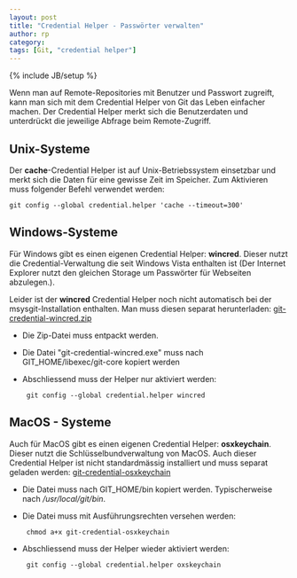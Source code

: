 ```yaml
---
layout: post
title: "Credential Helper - Passwörter verwalten"
author: rp
category: 
tags: [Git, "credential helper"]
---
```

{% include JB/setup %}

Wenn man auf Remote-Repositories mit Benutzer und Passwort zugreift, kann man sich mit dem Credential Helper von Git das Leben einfacher machen.
Der Credential Helper merkt sich die Benutzerdaten und unterdrückt die jeweilige Abfrage beim Remote-Zugriff.

Unix-Systeme
------------

Der **cache**-Credential Helper ist auf Unix-Betriebssystem einsetzbar und merkt sich die Daten für eine gewisse Zeit im Speicher. Zum Aktivieren muss folgender Befehl verwendet werden:

	git config --global credential.helper 'cache --timeout=300'

Windows-Systeme
---------------

Für Windows gibt es einen eigenen Credential Helper: **wincred**. Dieser nutzt die Credential-Verwaltung die seit Windows Vista enthalten ist (Der Internet Explorer nutzt den gleichen Storage um Passwörter für Webseiten abzulegen.).

Leider ist der **wincred** Credential Helper noch nicht automatisch bei der msysgit-Installation enthalten.
Man muss diesen separat herunterladen: [git-credential-wincred.zip](https://github.com/downloads/msysgit/git/git-credential-wincred.zip)
 * Die Zip-Datei muss entpackt werden.
 * Die Datei "git-credential-wincred.exe" muss nach GIT_HOME/libexec/git-core kopiert werden
 * Abschliessend muss der Helper nur aktiviert werden:

		git config --global credential.helper wincred

MacOS - Systeme
----------------

Auch für MacOS gibt es einen eigenen Credential Helper: **osxkeychain**. Dieser nutzt die Schlüsselbundverwaltung von MacOS. Auch dieser Credential Helper ist nicht standardmässig installiert und muss separat geladen werden: [git-credential-osxkeychain](http://github-media-downloads.s3.amazonaws.com/osx/git-credential-osxkeychain)
 * Die Datei muss nach GIT_HOME/bin kopiert werden. Typischerweise nach */usr/local/git/bin*.
 * Die Datei muss mit Ausführungsrechten versehen werden: 
  		
  		chmod a+x git-credential-osxkeychain

 * Abschliessend muss der Helper wieder aktiviert werden:

		git config --global credential.helper oxskeychain